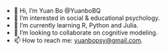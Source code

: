 - 👋 Hi, I’m Yuan Bo @YuanboBQ
- 👀 I’m interested in social & educational psychology.
- 🌱 I’m currently learning R, Python and Julia.
- 💞️ I’m looking to collaborate on cognitive modeling.
- 📫 How to reach me: yuanbopsy@gmail.com.

<!---
YuanboBQ/YuanboBQ is a ✨ special ✨ repository because its `README.md` (this file) appears on your GitHub profile.
You can click the Preview link to take a look at your changes.
--->

